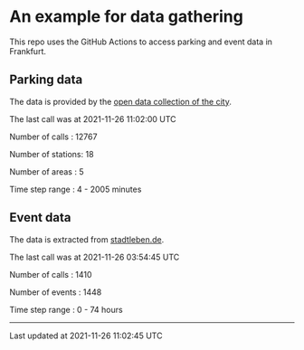 # An example for data gathering

This repo uses the GitHub Actions to access parking and event data in Frankfurt.

## Parking data
The data is provided by the [open data collection of the city](https://www.offenedaten.frankfurt.de/).

The last call was at 2021-11-26 11:02:00 UTC

Number of calls   : 12767

Number of stations:    18

Number of areas   :     5

Time step range   :     4 -  2005 minutes


## Event data
The data is extracted from [stadtleben.de](https://stadtleben.de/frankfurt/).

The last call was at 2021-11-26 03:54:45 UTC

Number of calls   : 1410

Number of events  : 1448

Time step range   :    0 -   74 hours


----

Last updated at 2021-11-26 11:02:45 UTC
